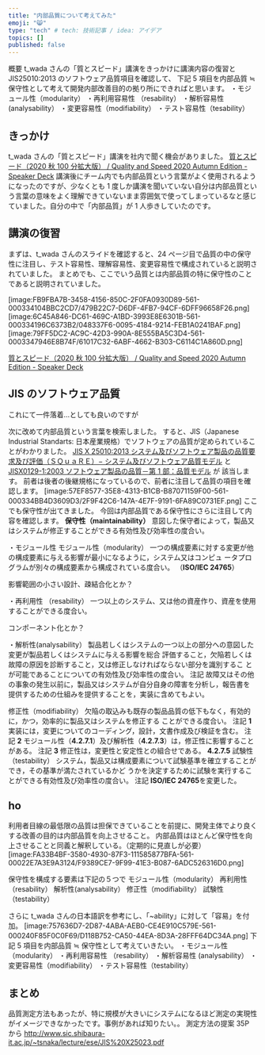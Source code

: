 ```yaml
---
title: "内部品質について考えてみた"
emoji: "😸"
type: "tech" # tech: 技術記事 / idea: アイデア
topics: []
published: false
---
```


概要
t_wada さんの「質とスピード」講演をきっかけに講演内容の復習と JIS25010:2013 のソフトウェア品質項目を確認して、
下記 5 項目を内部品質 ≒ 保守性として考えて開発内部改善目的の拠り所にできればと思います。
・モジュール性（modularity）
・再利用容易性 （resability）
・解析容易性 (analysability）
・変更容易性（modifiability）
・テスト容易性（tesability）

## きっかけ

t_wada さんの「質とスピード」講演を社内で聞く機会がありました。
[質とスピード（2020 秋 100 分拡大版） / Quality and Speed 2020 Autumn Edition - Speaker Deck](https://speakerdeck.com/twada/quality-and-speed-2020-autumn-edition)
講演後にチーム内でも内部品質という言葉がよく使用されるようになったのですが、少なくとも 1 度しか講演を聞いていない自分は内部品質という言葉の意味をよく理解できていないまま雰囲気で使ってしまっているなと感じていました。自分の中で「内部品質」が 1 人歩きしていたのです。

## 講演の復習

まずは、t_wada さんのスライドを確認すると、24 ページ目で品質の中の保守性に注目し、テスト容易性、理解容易性、変更容易性で構成されていると説明されていました。
まとめでも、ここでいう品質とは内部品質の特に保守性のことであると説明されていました。

[image:FB9FBA7B-3458-4156-850C-2F0FA0930D89-561-000334104BBC2CD7/479B22C7-D6DF-4FB7-94CF-6DFF96658F26.png]
[image:6C45A846-DC61-469C-A1BD-3993E8E6301B-561-000334196C6373B2/048337F6-0095-4184-9214-FEB1A0241BAF.png]
[image:79FF5DC2-AC9C-42D3-990A-8E555BA5C3D4-561-0003347946E8B74F/61017C32-6ABF-4662-B303-C6114C1A860D.png]

[質とスピード（2020 秋 100 分拡大版） / Quality and Speed 2020 Autumn Edition - Speaker Deck](https://speakerdeck.com/twada/quality-and-speed-2020-autumn-edition?slide=24)

## JIS のソフトウェア品質

これにて一件落着…としても良いのですが

次に改めて内部品質という言葉を検索しました。
すると、JIS（Japanese Industrial Standarts: 日本産業規格）でソフトウェアの品質が定められていることがわかりました。
[JIS X 25010:2013 システム及びソフトウェア製品の品質要求及び評価（ＳＱｕａＲＥ）− システム及びソフトウェア品質モデル](http://kikakurui.com/x25/X25010-2013-01.html)
と
[JISX0129-1:2003 ソフトウェア製品の品質－第 1 部：品質モデル](https://kikakurui.com/x0/X0129-1-2003-01.html)
が
該当します。
前者は後者の後継規格になっているので、前者に注目して品質の項目を確認します。
[image:57EF8577-35E8-4313-B1CB-B87071159F00-561-000334BB4D3609D3/2F9F42C6-147A-4E7F-9191-6FA89C0731EF.png]
ここでも保守性が出てきました。
今回は内部品質である保守性にさらに注目して内容を確認します。
**保守性（maintainability）**
意図した保守者によって，製品又はシステムが修正することができる有効性及び効率性の度合い。

・モジュール性
モジュール性（modularity）
一つの構成要素に対する変更が他の構成要素に与える影響が最小になるように，システム又はコンピュ
ータプログラムが別々の構成要素から構成されている度合い。
（**ISO/IEC 24765**）

影響範囲の小さい設計、疎結合化とか？

・再利用性 （resability）
一つ以上のシステム、又は他の資産作り、資産を使用することができる度合い。

コンポーネント化とか？

・解析性(analysability）
製品若しくはシステムの一つ以上の部分への意図した変更が製品若しくはシステムに与える影響を総合
評価すること，欠陥若しくは故障の原因を診断すること，又は修正しなければならない部分を識別するこ
とが可能であることについての有効性及び効率性の度合い。
注記 故障又はその他の事象の発生以前に，製品又はシステムが自分自身の障害を分析し，報告書を
提供するための仕組みを提供することを，実装に含めてもよい。

修正性（modifiability）
欠陥の取込みも既存の製品品質の低下もなく，有効的に，かつ，効率的に製品又はシステムを修正する
ことができる度合い。
注記 **1** 実装には，変更についてのコーディング，設計，文書作成及び検証を含む。
注記 **2** モジュール性（**4.2.7.1**）及び解析性（**4.2.7.3**）は，修正性に影響することがある。
注記 **3** 修正性は，変更性と安定性との組合せである。
**4.2.7.5**
試験性（testability）
システム，製品又は構成要素について試験基準を確立することができ，その基準が満たされているかど
うかを決定するために試験を実行することができる有効性及び効率性の度合い。
注記 **ISO/IEC 24765**を変更した。

## ho

利用者目線の最低限の品質は担保できていることを前提に、開発主体でより良くする改善の目的は内部品質を向上させること。
内部品質はほとんど保守性を向上させることと同義と解釈している。（定期的に見直しが必要）
[image:FA33B4BF-3580-4930-87F3-111585877BFA-561-00022E7A3E9A3124/F9389CE7-9F99-41E3-B087-6ADC526316D0.png]

保守性を構成する要素は下記の５つで
モジュール性（modularity）
再利用性 （resability）
解析性(analysability）
修正性（modifiability）
試験性（testability）

さらに t_wada さんの日本語訳を参考にし、「~ability」に対して「容易」を付加。
[image:757636D7-2D87-4ABA-AEB0-CE4E910C579E-561-000240F85F0C0F69/D118B752-CA50-44EA-8D3A-28FFF64DC34A.png]
下記 5 項目を内部品質 ≒ 保守性として考えていきたい。
・モジュール性（modularity）
・再利用容易性 （resability）
・解析容易性 (analysability）
・変更容易性（modifiability）
・テスト容易性（testability）

## まとめ

品質測定方法もあったが、特に規模が大きいにシステムになるほど測定の実現性がイメージできなかったです。事例があれば知りたい。。
測定方法の提案 35P から
http://www.sic.shibaura-it.ac.jp/~tsnaka/lecture/ese/JIS%20X25023.pdf
